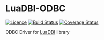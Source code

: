 # LuaDBI-ODBC

[![Licence](http://img.shields.io/badge/Licence-MIT-brightgreen.svg)](LICENSE)
[![Build Status](https://travis-ci.org/moteus/lua-odbc-dbi.svg?branch=master)](https://travis-ci.org/moteus/lua-odbc-dbi)
[![Coverage Status](https://coveralls.io/repos/github/moteus/lua-odbc-dbi/badge.svg?branch=master)](https://coveralls.io/github/moteus/lua-odbc-dbi?branch=master)

ODBC Driver for [LuaDBI](https://luarocks.org/modules/sparked435/luadbi) library

